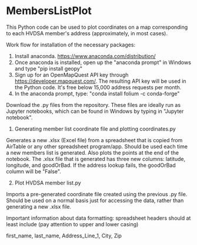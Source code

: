 # MembersListPlot
This Python code can be used to plot coordinates on a map corresponding to each HVDSA member's address (approximately, in most cases).

Work flow for installation of the necessary packages:
1. Install anaconda. https://www.anaconda.com/distribution/
2. Once anaconda is installed, open up the "anaconda prompt" in Windows and type "pip install geopy"
3. Sign up for an OpenMapQuest API key through https://developer.mapquest.com/. The resulting API key will be used in the Python code. It's free below 15,000 address requests per month.
4. In the anaconda prompt, type: "conda install folium -c conda-forge"

Download the .py files from the repository. These files are ideally run as Jupyter notebooks, which can be found in Windows by typing in "Jupyter notebook".
1. Generating member list coordinate file and plotting coordinates.py

Generates a new .xlsx (Excel file) from a spreadsheet that is copied from AirTable or any other spreadsheet program/app. Should be used each time a new members list is generated. Also plots the points at the end of the notebook.
The .xlsx file that is generated has three new columns: latitude, longitude, and goodOrBad. If the address lookup fails, the goodOrBad column will be "False".

2. Plot HVDSA member list.py

Imports a pre-generated coordinate file created using the previous .py file. Should be used on a normal basis just for accessing the data, rather than generating a new .xlsx file.

Important information about data formatting:
spreadsheet headers should at least include (pay attention to upper and lower casing)

first_name, last_name, Address_Line_1, City, Zip
